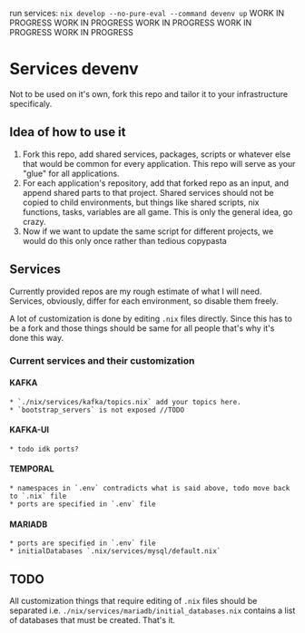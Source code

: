 run services: `nix develop --no-pure-eval --command devenv up`
WORK IN PROGRESS WORK IN PROGRESS WORK IN PROGRESS WORK IN PROGRESS WORK IN PROGRESS
# Services devenv
Not to be used on it's own, fork this repo and tailor it to your infrastructure specificaly.

## Idea of how to use it 
1. Fork this repo, add shared services, packages, scripts or whatever else that would be common for every application. This repo will serve as your "glue" for all applications. 
2. For each application's repository, add that forked repo as an input, and append shared parts to that project. Shared services should not be copied to child environments, but things like shared scripts, nix functions, tasks, variables are all game. This is only the general idea, go crazy.
3. Now if we want to update the same script for different projects, we would do this only once rather than tedious copypasta


## Services 
Currently provided repos are my rough estimate of what I will need. Services, obviously, differ for each environment, so disable them freely.

A lot of customization is done by editing `.nix` files directly. Since this has to be a fork and those things should be same for all people that's why it's done this way.

### Current services and their customization
#### KAFKA
    * `./nix/services/kafka/topics.nix` add your topics here.
    * `bootstrap_servers` is not exposed //TODO

#### KAFKA-UI
    * todo idk ports? 

#### TEMPORAL
    * namespaces in `.env` contradicts what is said above, todo move back to `.nix` file
    * ports are specified in `.env` file

#### MARIADB
    * ports are specified in `.env` file
    * initialDatabases `.nix/services/mysql/default.nix`


## TODO 
All customization things that require editing of `.nix` files should be separated i.e.
`./nix/services/mariadb/initial_databases.nix` contains a list of databases that must be created. That's it.

